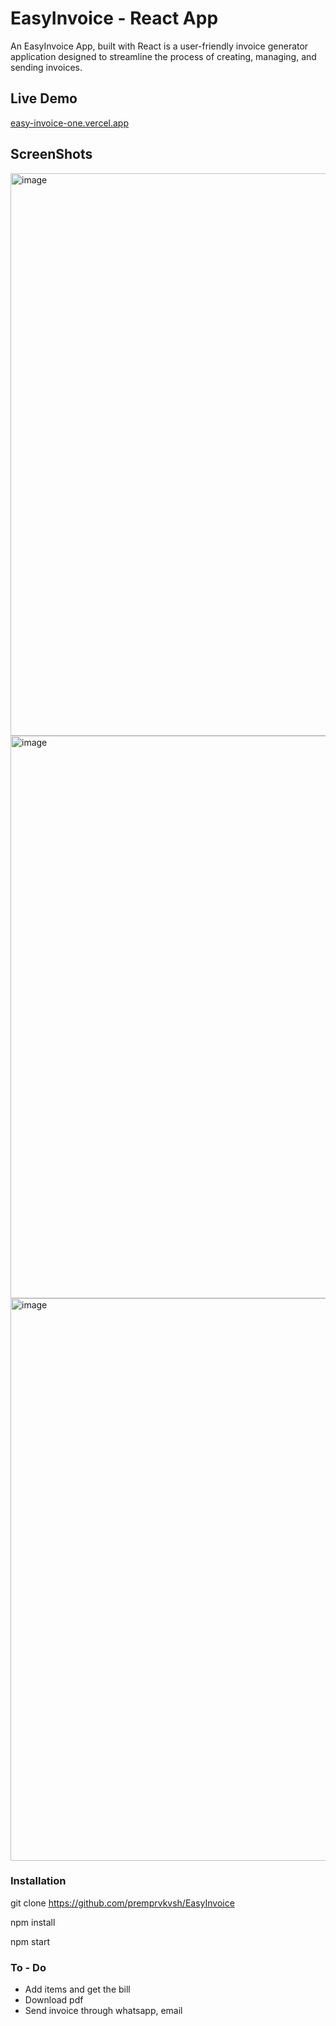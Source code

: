 # EasyInvoice - React App

An EasyInvoice App, built with React is a user-friendly invoice generator application designed to streamline the process of creating, managing, and sending invoices.

## Live Demo

[easy-invoice-one.vercel.app](https://easy-invoice-one.vercel.app)

## ScreenShots

<img width="900" alt="image" src="https://github.com/user-attachments/assets/6d314060-1edc-489b-9dfe-b6f5f390ebff">

<img width="900" alt="image" src="https://github.com/user-attachments/assets/323604a6-6350-4f8b-b397-aefb701309a4">

<img width="900" alt="image" src="https://github.com/user-attachments/assets/93e8d5e0-47f6-4b4c-b8ff-eff5afe52a48">


### Installation

git clone https://github.com/premprvkvsh/EasyInvoice

npm install

npm start


### To - Do

<ul>
  <li> Add items and get the bill</li>
  <li> Download pdf</li>
  <li> Send invoice through whatsapp, email</li>
</ul>
